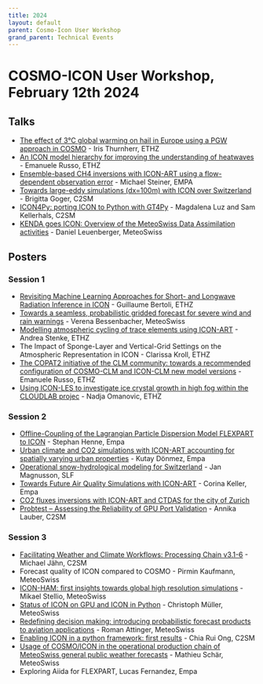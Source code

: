 ```yaml
---
title: 2024
layout: default
parent: Cosmo-Icon User Workshop
grand_parent: Technical Events
---
```

# COSMO-ICON User Workshop, February 12th 2024

## Talks
  - [The effect of 3°C global warming on hail in Europe using a PGW approach in COSMO](https://polybox.ethz.ch/index.php/s/YrrjPKqyjBuKSfz) - Iris Thurnherr, ETHZ
  - [An ICON model hierarchy for improving the understanding of heatwaves](https://polybox.ethz.ch/index.php/s/Pnr9KB6IJqox1rB) - Emanuele Russo, ETHZ
  - [Ensemble-based CH4 inversions with ICON-ART using a flow-dependent observation error](https://polybox.ethz.ch/index.php/s/R6OLGLFNfrTBi5e) - Michael Steiner, EMPA
  - [Towards large-eddy simulations (dx=100m) with ICON over Switzerland](https://polybox.ethz.ch/index.php/s/WVr4NTua5AZg192) - Brigitta Goger, C2SM
  - [ICON4Py: porting ICON to Python with GT4Py](https://polybox.ethz.ch/index.php/s/VmWea96etuKvRTz) - Magdalena Luz and Sam Kellerhals, C2SM
  - [KENDA goes ICON: Overview of the MeteoSwiss Data Assimilation activities](https://polybox.ethz.ch/index.php/s/vAWC3IBVk6sFQeX) - Daniel Leuenberger, MeteoSwiss
## Posters
### Session 1
  - [Revisiting Machine Learning Approaches for Short- and Longwave Radiation Inference in ICON](https://polybox.ethz.ch/index.php/s/Fujfn316ILITG1p) - Guillaume Bertoli, ETHZ
  - [Towards a seamless, probabilistic gridded forecast for severe wind and rain warnings](https://polybox.ethz.ch/index.php/s/K3KTxzemr95AaDx) - Verena Bessenbacher, MeteoSwiss
  - [Modelling atmospheric cycling of trace elements using ICON-ART](https://polybox.ethz.ch/index.php/s/aDnNPrTZwgfiF7U) - Andrea Stenke, ETHZ
  - The Impact of Sponge-Layer and Vertical-Grid Settings on the Atmospheric Representation in ICON - Clarissa Kroll, ETHZ
  - [The COPAT2 initiative of the CLM community: towards a recommended configuration of COSMO-CLM and ICON-CLM new model versions](https://polybox.ethz.ch/index.php/s/4UIU4s5SZkiMx5g) - Emanuele Russo, ETHZ
  - [Using ICON-LES to investigate ice crystal growth in high fog within the CLOUDLAB projec](https://polybox.ethz.ch/index.php/s/A3WqttZzA9XKiMj) - Nadja Omanovic, ETHZ
### Session 2
  - [Offline-Coupling of the Lagrangian Particle Dispersion Model FLEXPART to ICON](https://polybox.ethz.ch/index.php/s/GzxtdLmI6Aedi7v) - Stephan Henne, Empa
  - [Urban climate and CO2 simulations with ICON-ART accounting for spatially varying urban properties](https://polybox.ethz.ch/index.php/s/3dq6a9cgeIeTFvf) - Kutay Dönmez, Empa
  - [Operational snow-hydrological modeling for Switzerland](https://polybox.ethz.ch/index.php/s/Z0naZ1TCnxD6XQa) - Jan Magnusson, SLF
  - [Towards Future Air Quality Simulations with ICON-ART](https://polybox.ethz.ch/index.php/s/XhOFVdgYnbUyKj2) - Corina Keller, Empa
  - [CO2 fluxes inversions with ICON-ART and CTDAS for the city of Zurich]()
  - [Probtest – Assessing the Reliability of GPU Port Validation](https://polybox.ethz.ch/index.php/s/SCDoFvUngNcoLWV) - Annika Lauber, C2SM
### Session 3
  - [Facilitating Weather and Climate Workflows: Processing Chain v3.1-6](https://polybox.ethz.ch/index.php/s/BNKkdu5lRHr0au8) - Michael Jähn, C2SM
  - Forecast quality of ICON compared to COSMO - Pirmin Kaufmann, MeteoSwiss
  - [ICON-HAM: first insights towards global high resolution simulations](https://polybox.ethz.ch/index.php/s/8wBaW8BQ4TJ1PZK) - Mikael Stellio, MeteoSwiss
  - [Status of ICON on GPU and ICON in Python](https://polybox.ethz.ch/index.php/s/pBtXI6h1K9h3q3K) - Christoph Müller, MeteoSwiss
  - [Redefining decision making: introducing probabilistic forecast products to aviation applications](https://polybox.ethz.ch/index.php/s/DkigIK7TBjldHNe) - Roman Attinger, MeteoSwiss
  - [Enabling ICON in a python framework: first results](https://polybox.ethz.ch/index.php/s/vLd68G6N6xYSgeQ) - Chia Rui Ong, C2SM
  - [Usage of COSMO/ICON in the operational production chain of MeteoSwiss general public weather forecasts](https://polybox.ethz.ch/index.php/s/hRiQQOgCnxpMC5n) - Mathieu Schär, MeteoSwiss
  - Exploring Aiida for FLEXPART, Lucas Fernandez, Empa
